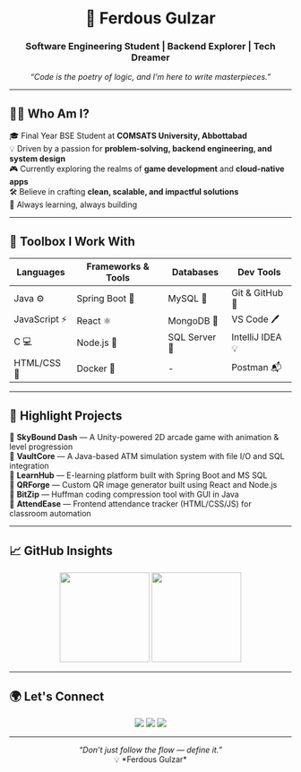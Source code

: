 <!-- README.md -->

<h1 align="center">🚀 Ferdous Gulzar</h1>
<h3 align="center">Software Engineering Student | Backend Explorer | Tech Dreamer</h3>

<p align="center">
  <em>
    “Code is the poetry of logic, and I’m here to write masterpieces.”
  </em>
</p>

---

## 👨‍💻 Who Am I?

🎓 Final Year BSE Student at **COMSATS University, Abbottabad**  
💡 Driven by a passion for **problem-solving, backend engineering, and system design**  
🎮 Currently exploring the realms of **game development** and **cloud-native apps**  
🛠️ Believe in crafting **clean, scalable, and impactful solutions**  
🌱 Always learning, always building

---

## 🧩 Toolbox I Work With

| Languages | Frameworks & Tools | Databases | Dev Tools |
|----------|--------------------|-----------|-----------|
| Java ⚙️ | Spring Boot 🌱 | MySQL 🐬 | Git & GitHub 🐙 |
| JavaScript ⚡ | React ⚛️ | MongoDB 🍃 | VS Code 🖊️ |
| C 💻 | Node.js 🌿 | SQL Server 🔺 | IntelliJ IDEA 💡 |
| HTML/CSS 🎨 | Docker 🐳 | - | Postman 📬 |

---

## 🧠 Highlight Projects

🔹 **SkyBound Dash** — A Unity-powered 2D arcade game with animation & level progression  
🔹 **VaultCore** — A Java-based ATM simulation system with file I/O and SQL integration  
🔹 **LearnHub** — E-learning platform built with Spring Boot and MS SQL  
🔹 **QRForge** — Custom QR image generator built using React and Node.js  
🔹 **BitZip** — Huffman coding compression tool with GUI in Java  
🔹 **AttendEase** — Frontend attendance tracker (HTML/CSS/JS) for classroom automation

---

## 📈 GitHub Insights

<p align="center">
  <img src="https://github-readme-stats.vercel.app/api?username=ferdousgulzar&show_icons=true&theme=github_dark&hide=issues&count_private=true" height="160"/>
  <img src="https://github-readme-streak-stats.herokuapp.com/?user=ferdousgulzar&theme=github-dark-blue&date_format=M%20j%5B%2C%20Y%5D" height="160"/>
</p>

---

## 🌍 Let's Connect

<p align="center">
  <a href="https://github.com/ferdousgulzar"><img src="https://img.shields.io/badge/GitHub-%23121011.svg?style=for-the-badge&logo=github&logoColor=white"/></a>
  <a href="https://linkedin.com/in/ferdousgulzar"><img src="https://img.shields.io/badge/LinkedIn-%230077B5.svg?style=for-the-badge&logo=linkedin&logoColor=white"/></a>
  <a href="mailto:ferdousgulzar@example.com"><img src="https://img.shields.io/badge/Gmail-%23D14836.svg?style=for-the-badge&logo=gmail&logoColor=white"/></a>
</p>

---

<p align="center">
  <em>“Don’t just follow the flow — define it.”</em>  
  <br/>💡 *Ferdous Gulzar*
</p>
